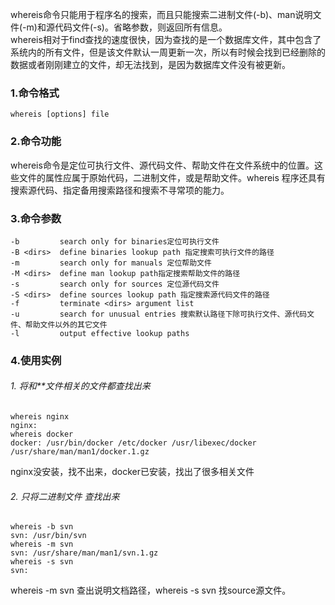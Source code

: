 
whereis命令只能用于程序名的搜索，而且只能搜索二进制文件(-b)、man说明文件(-m)和源代码文件(-s)。省略参数，则返回所有信息。  
whereis相对于find查找的速度很快，因为查找的是一个数据库文件，其中包含了系统内的所有文件，但是该文件默认一周更新一次，所以有时候会找到已经删除的数据或者刚刚建立的文件，却无法找到，是因为数据库文件没有被更新。

### 1.命令格式
    whereis [options] file
### 2.命令功能


whereis命令是定位可执行文件、源代码文件、帮助文件在文件系统中的位置。这些文件的属性应属于原始代码，二进制文件，或是帮助文件。whereis 程序还具有搜索源代码、指定备用搜索路径和搜索不寻常项的能力。
### 3.命令参数

    -b         search only for binaries定位可执行文件
    -B <dirs>  define binaries lookup path 指定搜索可执行文件的路径
    -m         search only for manuals 定位帮助文件
    -M <dirs>  define man lookup path指定搜索帮助文件的路径
    -s         search only for sources 定位源代码文件
    -S <dirs>  define sources lookup path 指定搜索源代码文件的路径
    -f         terminate <dirs> argument list
    -u         search for unusual entries 搜索默认路径下除可执行文件、源代码文件、帮助文件以外的其它文件
    -l         output effective lookup paths

### 4.使用实例

###### 1. 将和**文件相关的文件都查找出来

    whereis nginx
    nginx:
    whereis docker
    docker: /usr/bin/docker /etc/docker /usr/libexec/docker /usr/share/man/man1/docker.1.gz

nginx没安装，找不出来，docker已安装，找出了很多相关文件


###### 2. 只将二进制文件 查找出来 

    whereis -b svn
    svn: /usr/bin/svn
    whereis -m svn
    svn: /usr/share/man/man1/svn.1.gz
    whereis -s svn
    svn:

whereis -m svn 查出说明文档路径，whereis -s svn 找source源文件。
